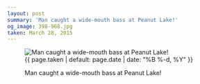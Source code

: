 ```yaml
---
layout: post
summary: 'Man caught a wide-mouth bass at Peanut Lake!'
og_image: 398-968.jpg
taken: March 28, 2015
---
```


<figure class="post">
 <img alt="Man caught a wide-mouth bass at Peanut Lake!" sizes="(min-width: 700px) 50vw, calc(100vw - 2rem)" src="{{ site.assets_url }}/398-484.jpg" srcset="{{ site.assets_url }}/398-968.jpg 968w, {{ site.assets_url }}/398-726.jpg 726w, {{ site.assets_url }}/398-484.jpg 484w, {{ site.assets_url }}/398-242.jpg 242w"/>
 <figcaption>
  <time>
   {{ page.taken | default: page.date | date: "%B %-d, %Y" }}
  </time>
  <p>
   Man caught a wide-mouth bass at Peanut Lake!
  </p>
 </figcaption>
</figure>
